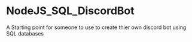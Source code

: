 # NodeJS_SQL_DiscordBot
 A Starting point for someone to use to create thier own discord bot using SQL databases
